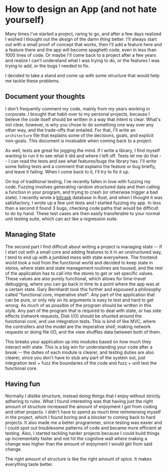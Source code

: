# How to design an App (and not hate yourself)

Many times I've started a project, raring to go, and after a few days realized I wished I thought out the design of the damn thing better. I'll always start out with a small proof of concept that works, then I'll add a feature here and a feature there and the app will become spaghetti code, even in less than 1000 lines of code. Or maybe I'll come back to a project after a few years and realize I can't understand what I was trying to do, or the features I was trying to add, or the bugs I needed to fix.

I decided to take a stand and come up with some structure that would help me tackle these problems.

## Document your thoughts

I don't frequently comment my code, mainly from my years working in corporate. I brought that habit over to my personal projects, because I believe the code itself should be written in a way that intent is clear. What's not clear, however, is why you chose to do something one way over any other way, and the trade-offs that entailed. For that, I'll write an `architecture` file that explains some of the decisions, goals, and explicit non-goals. This document is invaluable when coming back to a project.

As well, tests are great for jogging the mind. If I write a library, I find myself wanting to run it to see what it did and where I left off. Tests let me do that -- I can read the tests and see what features/bugs the library has. I'll write some failing tests and a comment that explains the feature or bug briefly, and leave it failing. When I come back to it, I'll try to fix it up.

On top of traditional testing, I've recently fallen in love with fuzzing my code. Fuzzing involves generating random structured data and then calling a function in your program, and trying to crash (or otherwise trigger a bad state). I recently wrote a [bitcask](https://riak.com/assets/bitcask-intro.pdf) database in Rust, and when I thought it was satisfactory, I wrote up a few unit tests and I started fuzzing my app. In less than a second it found 3 bugs, checking code paths that would be difficult to do by hand. These test cases are then easily transferable to your normal unit testing suite, which can act like a regression suite.

## Managing State

The second part I find difficult about writing a project is managing state -- If I start out with a small core and adding features to it in an unstructured way, I tend to end up with a jumbled mess with state everywhere. The frontend world took a nod from the functional world and decided to keep state in stores, where state and state management routines are housed, and the rest of the application has to call into the stores to get or set specific values. These values are also purely functional, which allows for time-travel debugging, where you can go back in time to a point where the app was at a certain state. Gary Bernhardt took this further and espoused a philosophy called "functional core, imperative shell". Any part of the application that can be pure, or only rely on its arguments is easy to test and hard to get wrong. As much of as possible of the program should be written in this style. Any part of the program that is required to deal with state, or has side effects (network requests, Disk I/O) should be shunted around the functional core, and use integration tests. This is kind of like MVC, where the controllers and the model are the imperative shell, making network requests or doing file I/O, and the view shuffles data between both of them.

This breaks your application up into modules based on how much they interact with state. This is a big win for understanding your code after a break -- the duties of each module is clearer, and testing duties are also clearer, since you don't have to stub any part of the system out, just integration test + fuzz the boundaries of the code and fuzz + unit test the functional core.

## Having fun

Normally I dislike structure, instead doing things that I enjoy without strictly adhering to rules. What I found interesting was that having just the right amount of structure increased the amount of enjoyment I got from coding and other projects. I didn't have to spend as much time reimmersing myself in the project, which I found boring and a blocker to coming back to hard projects. It also made me a better programmer, since testing was easier and I could spot out troublesome patterns of code and became more efficient at testing. Also, I started tackling harder projects because I could build things up incrementally faster and not hit the cognitive wall where making a change was higher than the amount of enjoyment I would get from said change.

The right amount of structure is like the right amount of spice. It makes everything taste better.

